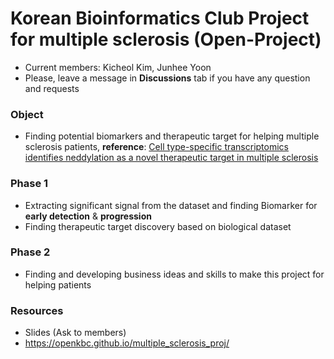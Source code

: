 # Korean Bioinformatics Club Project for multiple sclerosis (Open-Project)

* Current members: Kicheol Kim, Junhee Yoon
* Please, leave a message in **Discussions** tab if you have any question and requests

### Object
* Finding potential biomarkers and therapeutic target for helping multiple sclerosis patients, **reference**: [Cell type-specific transcriptomics identifies neddylation as a novel therapeutic target in multiple sclerosis](https://pubmed.ncbi.nlm.nih.gov/33374005/)

### Phase 1
* Extracting significant signal from the dataset and finding Biomarker for **early detection** & **progression**
* Finding therapeutic target discovery based on biological dataset

### Phase 2
* Finding and developing business ideas and skills to make this project for helping patients

### Resources
* Slides (Ask to members)
* https://openkbc.github.io/multiple_sclerosis_proj/
